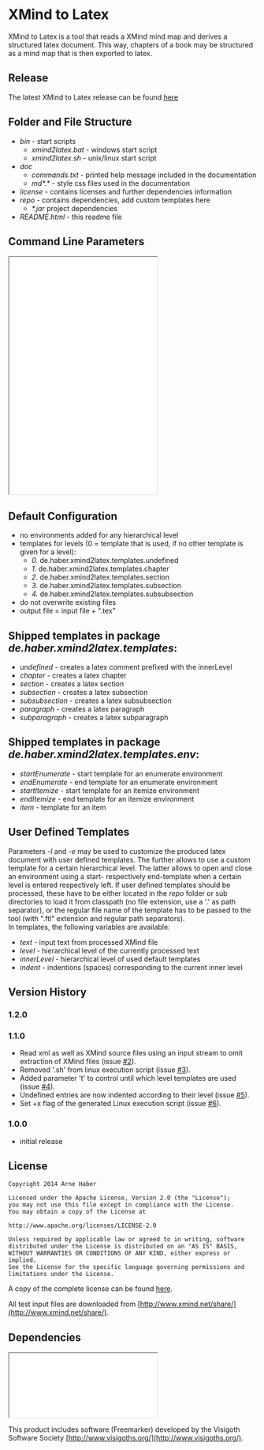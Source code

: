 # XMind to Latex
XMind to Latex is a tool that reads a XMind mind map and derives a structured latex document. 
This way, chapters of a book may be structured as a mind map that is then exported to latex.   

## Release
The latest XMind to Latex release can be found [here](https://github.com/arnehaber/xmind2latex/releases/latest) 

## Folder and File Structure
* _bin_ - start scripts
    * _xmind2latex.bat_ - windows start script
    * _xmind2latex.sh_  - unix/linux start script
* _doc_
    * _commands.txt_ - printed help message included in the documentation
    * _md*.*_ - style css files used in the documentation
* _license_ - contains licenses and further dependencies information
* _repo_ - contains dependencies, add custom templates here
    * _*.jar_ project dependencies
* _README.html_ - this readme file


## Command Line Parameters

<iframe src="doc/commands.txt" scrolling="no" height="480">
Please note that the following list may be outdated. A complete list of the current command line parameters is contained
in the <b>README.html</b> file of the <a href="https://github.com/arnehaber/xmind2latex/releases/latest" target="_blank">release</a>.
<pre><code>
    usage: xmind2latex
     -e,--env <level> <start> <end>           Sets the start and end environment templates for the given
                                              level (optional). Templates must be either loadable from
                                              the classpath with the given full qualified name (no file
                                              extension, directories separated by a '.', or as a file
                                              (with '.ftl' extension, directories separated by a path
                                              separator).
     -f,--force                               Force overwrite existing files (optional).
     -h,--help                                Prints this help message.
     -i,--input <input file>                  Required input file name.
     -l,--level-template <level> <template>   Sets the template that is to be used for the given level
                                              (optional). Templates must be either loadable from the
                                              classpath with the given full qualified name (no file
                                              extension, directories separated by a '.', or as a file
                                              (with '.ftl' extension, directories separated by a path
                                              separator).
     -o,--output <output file>                Output file name (optional). Default output file is
                                              "<input file>.tex."
     -t,--template-level <template level>     Maximal level for template usage.                                              
</code></pre>
</iframe>


## Default Configuration
* no environments added for any hierarchical level
* templates for levels (0 = template that is used, if no other template is given for a level): 
    * _0._ de.haber.xmind2latex.templates.undefined
    * _1._ de.haber.xmind2latex.templates.chapter
    * _2._ de.haber.xmind2latex.templates.section
    * _3._ de.haber.xmind2latex.templates.subsection
    * _4._ de.haber.xmind2latex.templates.subsubsection
* do not overwrite existing files
* output file = input file + ".tex"

## Shipped templates in package _de.haber.xmind2latex.templates_:
* _undefined_     - creates a latex comment prefixed with the innerLevel
* _chapter_       - creates a latex chapter
* _section_       - creates a latex section
* _subsection_    - creates a latex subsection
* _subsubsection_ - creates a latex subsubsection
* _paragraph_     - creates a latex paragraph
* _subparagraph_  - creates a latex subparagraph

## Shipped templates in package _de.haber.xmind2latex.templates.env_:
* _startEnumerate_ - start template for an enumerate environment
* _endEnumerate_   - end template for an enumerate environment
* _startItemize_   - start template for an itemize environment
* _endItemize_     - end template for an itemize environment
* _item_           - template for an item

## User Defined Templates
Parameters _-l_ and _-e_ may be used to customize the produced latex document with user defined templates.
The further allows to use a custom template for a certain hierarchical level. The latter allows to open and close
an environment using a start- respectively end-template when a certain level is entered respectively left.
If user defined templates should be processed, these have to be either located in the _repo_ folder or sub directories 
to load it from classpath (no file extension, use a '.' as path separator), or the regular file name of the 
template has to be passed to the tool (with ".ftl" extension and regular path separators).  
In templates, the following variables are available:

* _text_          - input text from processed XMind file 
* _level_         - hierarchical level of the currently processed text
* _innerLevel_    - hierarchical level of used default templates
* _indent_        - indentions (spaces) corresponding to the current inner level

## Version History
### 1.2.0

### 1.1.0
* Read xml as well as XMind source files using an input stream to omit extraction of XMind files (issue [#2](https://github.com/arnehaber/xmind2latex/issues/2)). 
* Removed '.sh' from linux execution script (issue [#3](https://github.com/arnehaber/xmind2latex/issues/3)).
* Added parameter 't' to control until which level templates are used (issue [#4](https://github.com/arnehaber/xmind2latex/issues/4)).
* Undefined entries are now indented according to their level (issue [#5](https://github.com/arnehaber/xmind2latex/issues/5)).
* Set +x flag of the generated Linux execution script (issue [#6](https://github.com/arnehaber/xmind2latex/issues/6)).

### 1.0.0 
* initial release


## License

    Copyright 2014 Arne Haber
    
    Licensed under the Apache License, Version 2.0 (the "License");
    you may not use this file except in compliance with the License.
    You may obtain a copy of the License at
    
    http://www.apache.org/licenses/LICENSE-2.0
    
    Unless required by applicable law or agreed to in writing, software
    distributed under the License is distributed on an "AS IS" BASIS,
    WITHOUT WARRANTIES OR CONDITIONS OF ANY KIND, either express or implied.
    See the License for the specific language governing permissions and
    limitations under the License.

A copy of the complete license can be found [here](./license/LICENSE-2.0.txt "License").

All test input files are downloaded from [http://www.xmind.net/share/](http://www.xmind.net/share/).

## Dependencies

<iframe src="license/dependencies.txt" scrolling="no" height="130">

A list of dependencies is contained in the <b>README.html</b> file of the 
<a href="https://github.com/arnehaber/xmind2latex/releases/latest" target="_blank">release</a>.

</iframe>

This product includes software (Freemarker) developed by the Visigoth Software Society [http://www.visigoths.org/](http://www.visigoths.org/).
